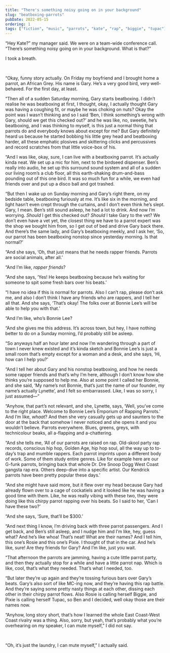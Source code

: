 ```yaml
---
title: "There's something noisy going on in your background"
slug: "beatboxing-parrots"
pubDate: 2022-05-15
ordering: 1
tags: ["fiction", "music", "parrots", "kate", "rap", "biggie", "tupac"]
---
```



“<span class="small-caps">Hey Kate?</span>” my manager said. We were on a team-wide conference call. “There’s something noisy going on in your background. What is that?”

I took a breath.

<br />

“Okay, funny story actually. On Friday my boyfriend and I brought home a parrot, an African Grey. His name is Gary. He’s a very good bird, very well-behaved. For the first day, at least.

“Then all of a sudden Saturday morning, Gary starts beatboxing. I didn’t realise he was beatboxing at first, I thought, okay, I actually thought Gary was having a coughing fit, or maybe he was choking on nuts? Okay the point was I wasn’t thinking and so I said ‘Ben, I think something’s wrong with Gary, should we get this checked out?’ and he was like, no, sweetie, he’s beatboxing, and I was thinking to myself, is this just a normal thing that parrots do and everybody knows about except for me? But Gary definitely heard us because he started bobbing his little grey head and beatboxing harder, all these emphatic plosives and skittering clicks and percussives and record scratches from that little voice-box of his.

“And I was like, okay, sure, I can live with a beatboxing parrot. It’s actually kinda neat. We set up a mic for him, next to the birdseed dispenser. Ben’s really into audio, he set up this surround sound system and all of a sudden our living room’s a club floor, all this earth-shaking drum-and-bass pounding out of this one bird. It was so much fun for a while, we even had friends over and put up a disco ball and got trashed.

“But then I wake up on Sunday morning and Gary’s right there, on my bedside table, beatboxing furiously at me. It’s like six in the morning, and light hasn’t even crept through the curtains, and I don’t even think he’s slept. Gary, I mean. Ben’s still sound asleep, he had a lot to drink. And now I’m worrying. _Should_ I get this checked out? _Should_ I take Gary to the vet? We don’t even have a vet yet, the closest thing we have to a parrot expert was the shop we bought him from, so I get out of bed and drive Gary back there. And there’s the same lady, and Gary’s beatboxing meekly, and I ask her, ‘So, our parrot has been beatboxing nonstop since yesterday morning. Is that normal?’

“And she says, ‘Oh, that just means that he needs rapper friends. Parrots are social animals, after all.’

“And I’m like, _rapper friends_?

“And she says, ‘Yes! He keeps beatboxing because he’s waiting for someone to spit some fresh bars over his beats.’

“I have no idea if this is normal for parrots. Also I can’t rap, please don’t ask me, and also I don’t think I have any friends who are rappers, and I tell her all that. And she says, ‘That’s okay! The folks over at Bonnie Lee’s will be able to help you with that.’

“And I’m like, who’s Bonnie Lee?

“And she gives me this address. It’s across town, but hey, I have nothing better to do on a Sunday morning, I’d probably still be asleep.

“So anyways half an hour later and now I’m wandering through a part of town I never knew existed and it’s kinda sketch and Bonnie Lee’s is just a small room that’s empty except for a woman and a desk, and she says, ‘Hi, how can I help you?’

“And I tell her about Gary and his nonstop beatboxing, and how he needs some rapper friends and that’s why I’m here, although I don’t know how she thinks you’re supposed to help me. Also at some point I called her Bonnie, and she said, ‘My name’s not Bonnie, that’s just the name of our founder, my name’s actually Lynette’, and I felt so embarrassed. Like, I was so sorry, I just assumed—”

“Anyhow, that part’s not relevant, and she, Lynette, says, ‘Well, you’ve come to the right place. Welcome to Bonnie Lee’s Emporium of Rapping Parrots.’ And I’m like, _whaat_? And then she very casually gets up and saunters to the door at the back that somehow I never noticed and she opens it and you wouldn’t believe. Parrots everywhere. Blues, greens, greys, with technicolour beaks, all a-flapping and a-chattering.

“And she tells me, ‘All of our parrots are raised on rap. Old-skool party rap records, conscious hip hop, Golden Age, hip hop soul, all the way up to to-day’s trap and mumble rappers. Each parrot imprints upon a different body of work. Some of them study entire genres. Like for example here are our G-funk parrots, bringing back that whole Dr. Dre Snoop Dogg West Coast gangsta rap era. Others deep-dive into a specific artist. Our Kendrick parrots have been pretty popular these days.’

“And she might have said more, but it flew over my head because Gary had already flown over to a cage of cockatiels and it looked like he was having a good time with them. Like, he was really vibing with these two, they were doing like this chirpy parrot rapping over his beats. So I said to her, ‘Can I have these two?’

“And she says, ‘Sure, that’ll be $300.’

“And next thing I know, I’m driving back with three parrot passengers. And I get back, and Ben’s still asleep, and I nudge him and I’m like, hey, guess what? And he’s like whoa! That’s neat! What are their names? And I tell him, this one’s Rosie and this one’s Pixie. I thought of that in the car. And he’s like, sure! Are they friends for Gary? And I’m like, just you wait.

“That afternoon the parrots are jamming, having a cute little parrot party, and then they actually stop for a while and have a little parrot nap. Which is like, cool, that’s what they needed. That’s what I needed, too.

“But later they’re up again and they’re tossing furious bars over Gary’s beats. Gary’s also sort of like MC-ing now, and they’re having this rap battle. And they’re saying some pretty nasty things at each other, dissing each other in their chirpy parrot flows. Also Rosie is calling herself Biggie, and Pixie is calling herself Tupac, so Ben and I decided, well okay those are their names now.

“Anyhow, long story short, that’s how I learned the whole East Coast-West Coast rivalry was a thing. Also, sorry, but yeah, that’s probably what you’re overhearing on my speaker, I can mute myself,” I did not say.

<br />

“Oh, it’s just the laundry, I can mute myself,” I actually said.
